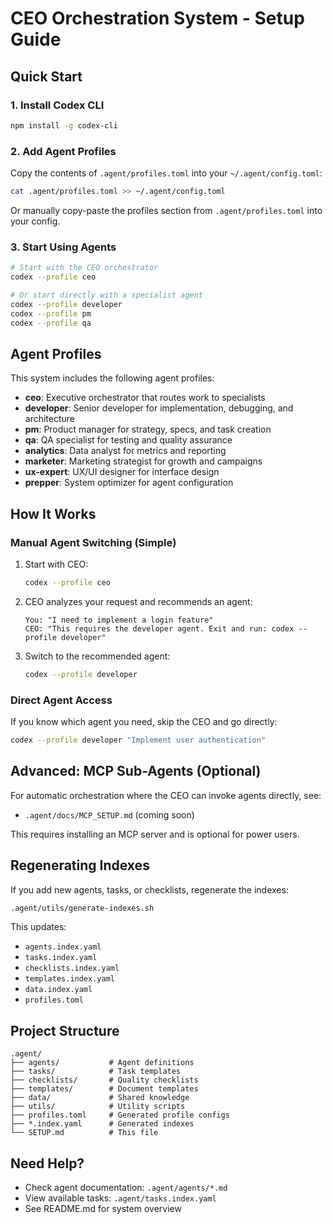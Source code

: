 # CEO Orchestration System - Setup Guide

## Quick Start

### 1. Install Codex CLI

```bash
npm install -g codex-cli
```

### 2. Add Agent Profiles

Copy the contents of `.agent/profiles.toml` into your `~/.agent/config.toml`:

```bash
cat .agent/profiles.toml >> ~/.agent/config.toml
```

Or manually copy-paste the profiles section from `.agent/profiles.toml` into your config.

### 3. Start Using Agents

```bash
# Start with the CEO orchestrator
codex --profile ceo

# Or start directly with a specialist agent
codex --profile developer
codex --profile pm
codex --profile qa
```

## Agent Profiles

This system includes the following agent profiles:

- **ceo**: Executive orchestrator that routes work to specialists
- **developer**: Senior developer for implementation, debugging, and architecture
- **pm**: Product manager for strategy, specs, and task creation
- **qa**: QA specialist for testing and quality assurance
- **analytics**: Data analyst for metrics and reporting
- **marketer**: Marketing strategist for growth and campaigns
- **ux-expert**: UX/UI designer for interface design
- **prepper**: System optimizer for agent configuration

## How It Works

### Manual Agent Switching (Simple)

1. Start with CEO:
   ```bash
   codex --profile ceo
   ```

2. CEO analyzes your request and recommends an agent:
   ```
   You: "I need to implement a login feature"
   CEO: "This requires the developer agent. Exit and run: codex --profile developer"
   ```

3. Switch to the recommended agent:
   ```bash
   codex --profile developer
   ```

### Direct Agent Access

If you know which agent you need, skip the CEO and go directly:

```bash
codex --profile developer "Implement user authentication"
```

## Advanced: MCP Sub-Agents (Optional)

For automatic orchestration where the CEO can invoke agents directly, see:
- `.agent/docs/MCP_SETUP.md` (coming soon)

This requires installing an MCP server and is optional for power users.

## Regenerating Indexes

If you add new agents, tasks, or checklists, regenerate the indexes:

```bash
.agent/utils/generate-indexes.sh
```

This updates:
- `agents.index.yaml`
- `tasks.index.yaml`
- `checklists.index.yaml`
- `templates.index.yaml`
- `data.index.yaml`
- `profiles.toml`

## Project Structure

```
.agent/
├── agents/           # Agent definitions
├── tasks/            # Task templates
├── checklists/       # Quality checklists
├── templates/        # Document templates
├── data/             # Shared knowledge
├── utils/            # Utility scripts
├── profiles.toml     # Generated profile configs
├── *.index.yaml      # Generated indexes
└── SETUP.md          # This file
```

## Need Help?

- Check agent documentation: `.agent/agents/*.md`
- View available tasks: `.agent/tasks.index.yaml`
- See README.md for system overview
